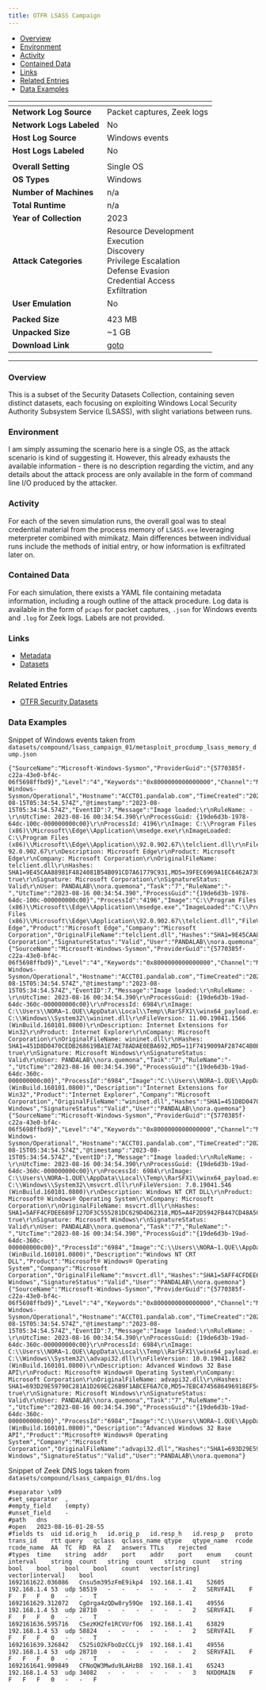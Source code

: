 ```yaml
---
title: OTFR LSASS Campaign
---
```


- [Overview](#overview)
- [Environment](#environment)
- [Activity](#activity)
- [Contained Data](#contained-data)
- [Links](#links)
- [Related Entries](#related-entries)
- [Data Examples](#data-examples)

| <!-- -->                 | <!-- -->                                                                                                                             |
|--------------------------|--------------------------------------------------------------------------------------------------------------------------------------|
| **Network Log Source**   | Packet captures, Zeek logs                                                                                                           |
| **Network Logs Labeled** | No                                                                                                                                   |
| **Host Log Source**      | Windows events                                                                                                                       |
| **Host Logs Labeled**    | No                                                                                                                                   |
|                          |                                                                                                                                      |
| **Overall Setting**      | Single OS                                                                                                                            |
| **OS Types**             | Windows                                                                                                                              |
| **Number of Machines**   | n/a                                                                                                                                  |
| **Total Runtime**        | n/a                                                                                                                                  |
| **Year of Collection**   | 2023                                                                                                                                 |
| **Attack Categories**    | Resource Development<br/>Execution<br/>Discovery<br/>Privilege Escalation<br/>Defense Evasion<br/>Credential Access<br/>Exfiltration |
| **User Emulation**       | No                                                                                                                                   |
|                          |                                                                                                                                      |
| **Packed Size**          | 423 MB                                                                                                                               |
| **Unpacked Size**        | ~1 GB                                                                                                                                |
| **Download Link**        | [goto](https://github.com/OTRF/Security-Datasets/tree/master/datasets/compound)                                                      |

***

### Overview

This is a subset of the Security Datasets Collection, containing seven distinct datasets, each focusing on exploiting
Windows Local Security Authority Subsystem Service (LSASS), with slight variations between runs.

### Environment

I am simply assuming the scenario here is a single OS, as the attack scenario is kind of suggesting it.
However, this already exhausts the available information - there is no description regarding the victim, and any details
about the attack process are only available in the form of command line I/O produced by the attacker.

### Activity

For each of the seven simulation runs, the overall goal was to steal credential material from the process memory
of `LSASS.exe` leveraging meterpreter combined with mimikatz.
Main differences between individual runs include the methods of initial entry, or how information is exfiltrated later
on.

### Contained Data

For each simulation, there exists a YAML file containing metadata information, including a rough outline of the attack
procedure.
Log data is available in the form of `pcaps` for packet captures, `.json` for Windows events and `.log` for Zeek logs.
Labels are not provided.

### Links

- [Metadata](https://github.com/OTRF/Security-Datasets/tree/master/datasets/compound/_metadata)
- [Datasets](https://github.com/OTRF/Security-Datasets/tree/master/datasets/compound)

### Related Entries

- [OTFR Security Datasets](../collections/security_datasets.md)

### Data Examples

Snippet of Windows events taken from `datasets/compound/lsass_campaign_01/metasploit_procdump_lsass_memory_dump.json`

```
{"SourceName":"Microsoft-Windows-Sysmon","ProviderGuid":"{5770385f-c22a-43e0-bf4c-06f5698ffbd9}","Level":"4","Keywords":"0x8000000000000000","Channel":"Microsoft-Windows-Sysmon/Operational","Hostname":"ACCT01.pandalab.com","TimeCreated":"2023-08-15T05:34:54.574Z","@timestamp":"2023-08-15T05:34:54.574Z","EventID":7,"Message":"Image loaded:\r\nRuleName: -\r\nUtcTime: 2023-08-16 00:34:54.390\r\nProcessGuid: {19de6d3b-1978-64dc-100c-000000000c00}\r\nProcessId: 4196\r\nImage: C:\\Program Files (x86)\\Microsoft\\Edge\\Application\\msedge.exe\r\nImageLoaded: C:\\Program Files (x86)\\Microsoft\\Edge\\Application\\92.0.902.67\\telclient.dll\r\nFileVersion: 92.0.902.67\r\nDescription: Microsoft Edge\r\nProduct: Microsoft Edge\r\nCompany: Microsoft Corporation\r\nOriginalFileName: telclient.dll\r\nHashes: SHA1=9E45CAA88981F4824081B54B091CD7A61779C931,MD5=39FEC6969A1EC6462A7303E533A9F08B,SHA256=54974FBA11E994711CC1D57DD3A73C32D244672EF796985D1D6157ACCA0E6FFC,IMPHASH=D9F56A467B70D54F9E55CE6457BCE171\r\nSigned: true\r\nSignature: Microsoft Corporation\r\nSignatureStatus: Valid\r\nUser: PANDALAB\\nora.quemona","Task":"7","RuleName":"-","UtcTime":"2023-08-16 00:34:54.390","ProcessGuid":"{19de6d3b-1978-64dc-100c-000000000c00}","ProcessId":"4196","Image":"C:\\Program Files (x86)\\Microsoft\\Edge\\Application\\msedge.exe","ImageLoaded":"C:\\Program Files (x86)\\Microsoft\\Edge\\Application\\92.0.902.67\\telclient.dll","FileVersion":"92.0.902.67","Description":"Microsoft Edge","Product":"Microsoft Edge","Company":"Microsoft Corporation","OriginalFileName":"telclient.dll","Hashes":"SHA1=9E45CAA88981F4824081B54B091CD7A61779C931,MD5=39FEC6969A1EC6462A7303E533A9F08B,SHA256=54974FBA11E994711CC1D57DD3A73C32D244672EF796985D1D6157ACCA0E6FFC,IMPHASH=D9F56A467B70D54F9E55CE6457BCE171","Signed":"true","Signature":"Microsoft Corporation","SignatureStatus":"Valid","User":"PANDALAB\\nora.quemona"}
{"SourceName":"Microsoft-Windows-Sysmon","ProviderGuid":"{5770385f-c22a-43e0-bf4c-06f5698ffbd9}","Level":"4","Keywords":"0x8000000000000000","Channel":"Microsoft-Windows-Sysmon/Operational","Hostname":"ACCT01.pandalab.com","TimeCreated":"2023-08-15T05:34:54.574Z","@timestamp":"2023-08-15T05:34:54.574Z","EventID":7,"Message":"Image loaded:\r\nRuleName: -\r\nUtcTime: 2023-08-16 00:34:54.390\r\nProcessGuid: {19de6d3b-19ad-64dc-360c-000000000c00}\r\nProcessId: 6984\r\nImage: C:\\Users\\NORA~1.QUE\\AppData\\Local\\Temp\\RarSFX1\\winx64_payload.exe\r\nImageLoaded: C:\\Windows\\System32\\wininet.dll\r\nFileVersion: 11.00.19041.1566 (WinBuild.160101.0800)\r\nDescription: Internet Extensions for Win32\r\nProduct: Internet Explorer\r\nCompany: Microsoft Corporation\r\nOriginalFileName: wininet.dll\r\nHashes: SHA1=451D8D0470CEDB268619BA1E7AE78ADAE0EBA692,MD5=11F7419009AF2874C4B0E4505D185D79,SHA256=AC24CCE72F82C3EBBE9E7E9B80004163B9EED54D30467ECE6157EE4061BEAC95,IMPHASH=C720594958CDF760C61C102397D71D3B\r\nSigned: true\r\nSignature: Microsoft Windows\r\nSignatureStatus: Valid\r\nUser: PANDALAB\\nora.quemona","Task":"7","RuleName":"-","UtcTime":"2023-08-16 00:34:54.390","ProcessGuid":"{19de6d3b-19ad-64dc-360c-000000000c00}","ProcessId":"6984","Image":"C:\\Users\\NORA~1.QUE\\AppData\\Local\\Temp\\RarSFX1\\winx64_payload.exe","ImageLoaded":"C:\\Windows\\System32\\wininet.dll","FileVersion":"11.00.19041.1566 (WinBuild.160101.0800)","Description":"Internet Extensions for Win32","Product":"Internet Explorer","Company":"Microsoft Corporation","OriginalFileName":"wininet.dll","Hashes":"SHA1=451D8D0470CEDB268619BA1E7AE78ADAE0EBA692,MD5=11F7419009AF2874C4B0E4505D185D79,SHA256=AC24CCE72F82C3EBBE9E7E9B80004163B9EED54D30467ECE6157EE4061BEAC95,IMPHASH=C720594958CDF760C61C102397D71D3B","Signed":"true","Signature":"Microsoft Windows","SignatureStatus":"Valid","User":"PANDALAB\\nora.quemona"}
{"SourceName":"Microsoft-Windows-Sysmon","ProviderGuid":"{5770385f-c22a-43e0-bf4c-06f5698ffbd9}","Level":"4","Keywords":"0x8000000000000000","Channel":"Microsoft-Windows-Sysmon/Operational","Hostname":"ACCT01.pandalab.com","TimeCreated":"2023-08-15T05:34:54.574Z","@timestamp":"2023-08-15T05:34:54.574Z","EventID":7,"Message":"Image loaded:\r\nRuleName: -\r\nUtcTime: 2023-08-16 00:34:54.390\r\nProcessGuid: {19de6d3b-19ad-64dc-360c-000000000c00}\r\nProcessId: 6984\r\nImage: C:\\Users\\NORA~1.QUE\\AppData\\Local\\Temp\\RarSFX1\\winx64_payload.exe\r\nImageLoaded: C:\\Windows\\System32\\msvcrt.dll\r\nFileVersion: 7.0.19041.546 (WinBuild.160101.0800)\r\nDescription: Windows NT CRT DLL\r\nProduct: Microsoft® Windows® Operating System\r\nCompany: Microsoft Corporation\r\nOriginalFileName: msvcrt.dll\r\nHashes: SHA1=5AFF4CFDEE689F127DF3C555281DC629D4D62318,MD5=A4F2D5942FB447CD48A5CEE414983E85,SHA256=DD7C8BC34CDBE30EF921395E874909BBF6BE53803822164F75F7207E9F085650,IMPHASH=1273683626EBBA703979F188A1E64237\r\nSigned: true\r\nSignature: Microsoft Windows\r\nSignatureStatus: Valid\r\nUser: PANDALAB\\nora.quemona","Task":"7","RuleName":"-","UtcTime":"2023-08-16 00:34:54.390","ProcessGuid":"{19de6d3b-19ad-64dc-360c-000000000c00}","ProcessId":"6984","Image":"C:\\Users\\NORA~1.QUE\\AppData\\Local\\Temp\\RarSFX1\\winx64_payload.exe","ImageLoaded":"C:\\Windows\\System32\\msvcrt.dll","FileVersion":"7.0.19041.546 (WinBuild.160101.0800)","Description":"Windows NT CRT DLL","Product":"Microsoft® Windows® Operating System","Company":"Microsoft Corporation","OriginalFileName":"msvcrt.dll","Hashes":"SHA1=5AFF4CFDEE689F127DF3C555281DC629D4D62318,MD5=A4F2D5942FB447CD48A5CEE414983E85,SHA256=DD7C8BC34CDBE30EF921395E874909BBF6BE53803822164F75F7207E9F085650,IMPHASH=1273683626EBBA703979F188A1E64237","Signed":"true","Signature":"Microsoft Windows","SignatureStatus":"Valid","User":"PANDALAB\\nora.quemona"}
{"SourceName":"Microsoft-Windows-Sysmon","ProviderGuid":"{5770385f-c22a-43e0-bf4c-06f5698ffbd9}","Level":"4","Keywords":"0x8000000000000000","Channel":"Microsoft-Windows-Sysmon/Operational","Hostname":"ACCT01.pandalab.com","TimeCreated":"2023-08-15T05:34:54.574Z","@timestamp":"2023-08-15T05:34:54.574Z","EventID":7,"Message":"Image loaded:\r\nRuleName: -\r\nUtcTime: 2023-08-16 00:34:54.390\r\nProcessGuid: {19de6d3b-19ad-64dc-360c-000000000c00}\r\nProcessId: 6984\r\nImage: C:\\Users\\NORA~1.QUE\\AppData\\Local\\Temp\\RarSFX1\\winx64_payload.exe\r\nImageLoaded: C:\\Windows\\System32\\advapi32.dll\r\nFileVersion: 10.0.19041.1682 (WinBuild.160101.0800)\r\nDescription: Advanced Windows 32 Base API\r\nProduct: Microsoft® Windows® Operating System\r\nCompany: Microsoft Corporation\r\nOriginalFileName: advapi32.dll\r\nHashes: SHA1=693D29E59790C281A1D269EC26B9F1ABCEF6A7C0,MD5=7EBC4745686496918EF54660CB9640DE,SHA256=5B3ED19956537019C29AABC9DF6B8669C8EF725090BB76DAE46D5E093AB7ED09,IMPHASH=6AAF6F02EEA8BCA6277AB2AABDA3266D\r\nSigned: true\r\nSignature: Microsoft Windows\r\nSignatureStatus: Valid\r\nUser: PANDALAB\\nora.quemona","Task":"7","RuleName":"-","UtcTime":"2023-08-16 00:34:54.390","ProcessGuid":"{19de6d3b-19ad-64dc-360c-000000000c00}","ProcessId":"6984","Image":"C:\\Users\\NORA~1.QUE\\AppData\\Local\\Temp\\RarSFX1\\winx64_payload.exe","ImageLoaded":"C:\\Windows\\System32\\advapi32.dll","FileVersion":"10.0.19041.1682 (WinBuild.160101.0800)","Description":"Advanced Windows 32 Base API","Product":"Microsoft® Windows® Operating System","Company":"Microsoft Corporation","OriginalFileName":"advapi32.dll","Hashes":"SHA1=693D29E59790C281A1D269EC26B9F1ABCEF6A7C0,MD5=7EBC4745686496918EF54660CB9640DE,SHA256=5B3ED19956537019C29AABC9DF6B8669C8EF725090BB76DAE46D5E093AB7ED09,IMPHASH=6AAF6F02EEA8BCA6277AB2AABDA3266D","Signed":"true","Signature":"Microsoft Windows","SignatureStatus":"Valid","User":"PANDALAB\\nora.quemona"}
```

Snippet of Zeek DNS logs taken from `datasets/compound/lsass_campaign_01/dns.log`

```
#separator \x09
#set_separator	,
#empty_field	(empty)
#unset_field	-
#path	dns
#open	2023-08-16-01-28-55
#fields	ts	uid	id.orig_h	id.orig_p	id.resp_h	id.resp_p	proto	trans_id	rtt	query	qclass	qclass_name	qtype	qtype_name	rcode	rcode_name	AA	TC	RD	RA	Z	answers	TTLs	rejected
#types	time	string	addr	port	addr	port	enum	count	interval	string	count	string	count	string	count	string	bool	bool	bool	bool	count	vector[string]	vector[interval]	bool
1692161622.036086	Cnsu5m395zFmE9ikp4	192.168.1.41	52605	192.168.1.4	53	udp	58519	-	-	-	-	-	-	2	SERVFAIL	F	F	F	F	0	-	-	T
1692161629.312072	CgOrga4zQDw8ry59Qe	192.168.1.41	49556	192.168.1.4	53	udp	28710	-	-	-	-	-	-	2	SERVFAIL	F	F	F	F	0	-	-	T
1692161636.595716	C5ezKH2fe1RCVUrfO6	192.168.1.41	63829	192.168.1.4	53	udp	58824	-	-	-	-	-	-	2	SERVFAIL	F	F	F	F	0	-	-	T
1692161639.326842	C525iO2kFboDzCCLj9	192.168.1.41	49556	192.168.1.4	53	udp	28710	-	-	-	-	-	-	2	SERVFAIL	F	F	F	F	0	-	-	T
1692161641.909849	CFNoQW3Mwdu9LAHzB8	192.168.1.41	65243	192.168.1.4	53	udp	34082	-	-	-	-	-	-	3	NXDOMAIN	F	F	F	F	0	-	-	F
```
